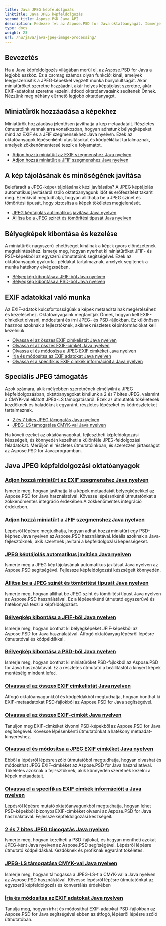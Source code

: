 ```yaml
---
title: Java JPEG képfeldolgozás
linktitle: Java JPEG képfeldolgozás
second_title: Aspose.PSD Java API
description: Fedezze fel az Aspose.PSD for Java oktatóanyagát. Ismerje meg az EXIF-, JFIF-, JPEG-feldolgozás és egyebek kezelését a lépésenkénti útmutatók és kódpéldák segítségével.
type: docs
weight: 23
url: /hu/java/java-jpeg-image-processing/
---
```


## Bevezetés

Ha a Java képfeldolgozás világában merül el, az Aspose.PSD for Java a legjobb eszköz. Ez a csomag számos olyan funkciót kínál, amelyek leegyszerűsítik a JPEG-képekkel végzett munka bonyolultságát. Akár miniatűröket szeretne hozzáadni, akár helyes képtájolást szeretne, akár EXIF-adatokat szeretne kezelni, átfogó oktatóanyagaink segítenek Önnek. Nézzünk meg néhány elérhető legjobb oktatóanyagot.

## Miniatűrök hozzáadása a képekhez

Miniatűrök hozzáadása jelentősen javíthatja a kép metaadatait. Részletes útmutatóink vannak arra vonatkozóan, hogyan adhatunk bélyegképeket mind az EXIF és a JFIF szegmensekhez Java nyelven. Ezek az oktatóanyagok lépésenkénti utasításokat és kódpéldákat tartalmaznak, amelyek zökkenőmentessé teszik a folyamatot.

- [Adjon hozzá miniatűrt az EXIF szegmenshez Java nyelven](./add-thumbnail-to-exif-segment-java/)
- [Adjon hozzá miniatűrt a JFIF szegmenshez Java nyelven](./add-thumbnail-to-jfif-segment-java/)

## A kép tájolásának és minőségének javítása

Belefáradt a JPEG-képek tájolásának kézi javításába? A JPEG képtájolás automatikus javításáról szóló oktatóanyagunk időt és erőfeszítést takarít meg. Ezenkívül megtudhatja, hogyan állíthatja be a JPEG színét és tömörítési típusát, hogy biztosítsa a képek tökéletes megjelenését.

- [JPEG képtájolás automatikus javítása Java nyelven](./auto-correct-jpeg-image-orientation-java/)
- [Állítsa be a JPEG színét és tömörítési típusát Java nyelven](./set-jpeg-color-compression-type-java/)

## Bélyegképek kibontása és kezelése

A miniatűrök nagyszerű lehetőséget kínálnak a képek gyors előnézetének megtekintéséhez. Ismerje meg, hogyan nyerhet ki miniatűröket JFIF- és PSD-képekből az egyszerű útmutatóink segítségével. Ezek az oktatóanyagok gyakorlati példákat tartalmaznak, amelyek segítenek a munka hatékony elvégzésében.

- [Bélyegkép kibontása a JFIF-ből Java nyelven](./extract-thumbnail-from-jfif-java/)
- [Bélyegkép kibontása a PSD-ből Java nyelven](./extract-thumbnail-from-psd-java/)

## EXIF adatokkal való munka

Az EXIF-adatok kulcsfontosságúak a képek metaadatainak megértéséhez és kezeléséhez. Oktatóanyagaink megtanítják Önnek, hogyan kell EXIF-címkéket olvasni, módosítani és írni JPEG- és PSD-fájlokban. Ez különösen hasznos azoknak a fejlesztőknek, akiknek részletes képinformációkat kell kezelniük.

- [Olvassa el az összes EXIF címkelistát Java nyelven](./read-all-exif-tag-list-java/)
- [Olvassa el az összes EXIF-címkét Java nyelven](./read-all-exif-tags-java/)
- [Olvassa el és módosítsa a JPEG EXIF címkéket Java nyelven](./read-modify-jpeg-exif-tags-java/)
- [Írja és módosítsa az EXIF adatokat Java nyelven](./write-modify-exif-data-java/)
- [Olvassa el a specifikus EXIF címkék információit a Java nyelven](./read-specific-exif-tags-info-java/)

## Speciális JPEG támogatás

Azok számára, akik mélyebben szeretnének elmélyülni a JPEG képfeldolgozásban, oktatóanyagokat kínálunk a 2 és 7 bites JPEG, valamint a CMYK-val ellátott JPEG-LS támogatásáról. Ezek az útmutatók tökéletesek kezdőknek és haladóknak egyaránt, részletes lépéseket és kódrészleteket tartalmaznak.

- [2 és 7 bites JPEG támogatás Java nyelven](./support-2-7-bits-jpeg-java/)
- [JPEG-LS támogatása CMYK-val Java nyelven](./support-jpeg-ls-cmyk-java/)

Ha követi ezeket az oktatóanyagokat, fejlesztheti képfeldolgozási készségeit, és könnyedén kezelheti a különféle JPEG-feldolgozási feladatokat. Merüljön el részletes útmutatóinkban, és szerezzen jártasságot az Aspose.PSD for Java programban.
## Java JPEG képfeldolgozási oktatóanyagok
### [Adjon hozzá miniatűrt az EXIF szegmenshez Java nyelven](./add-thumbnail-to-exif-segment-java/)
Ismerje meg, hogyan javíthatja ki a képek metaadatait bélyegképekkel az Aspose.PSD for Java használatával. Kövesse lépésenkénti útmutatónkat a zökkenőmentes integráció érdekében.A zökkenőmentes integráció érdekében.
### [Adjon hozzá miniatűrt a JFIF szegmenshez Java nyelven](./add-thumbnail-to-jfif-segment-java/)
Lépésről lépésre megtudhatja, hogyan adhat hozzá miniatűrt egy PSD-képhez Java nyelven az Aspose.PSD használatával. Ideális azoknak a Java-fejlesztőknek, akik szeretnék javítani a képfeldolgozási képességeket.
### [JPEG képtájolás automatikus javítása Java nyelven](./auto-correct-jpeg-image-orientation-java/)
Ismerje meg a JPEG kép tájolásának automatikus javítását Java nyelven az Aspose.PSD segítségével. Fejlessze képfeldolgozási készségeit könnyedén.
### [Állítsa be a JPEG színét és tömörítési típusát Java nyelven](./set-jpeg-color-compression-type-java/)
Ismerje meg, hogyan állíthat be JPEG színt és tömörítési típust Java nyelven az Aspose.PSD használatával. Ez a lépésenkénti útmutató egyszerűvé és hatékonysá teszi a képfeldolgozást.
### [Bélyegkép kibontása a JFIF-ből Java nyelven](./extract-thumbnail-from-jfif-java/)
Ismerje meg, hogyan bonthat ki bélyegképeket JFIF-képekből az Aspose.PSD for Java használatával. Átfogó oktatóanyag lépésről lépésre útmutatóval és kódpéldákkal.
### [Bélyegkép kibontása a PSD-ből Java nyelven](./extract-thumbnail-from-psd-java/)
Ismerje meg, hogyan bonthat ki miniatűröket PSD-fájlokból az Aspose.PSD for Java használatával. Ez a részletes útmutató a beállítástól a kinyert képek mentéséig mindent lefed.
### [Olvassa el az összes EXIF címkelistát Java nyelven](./read-all-exif-tag-list-java/)
Átfogó oktatóanyagunkból és kódpéldákból megtudhatja, hogyan bonthat ki EXIF-metaadatokat PSD-fájlokból az Aspose.PSD for Java segítségével.
### [Olvassa el az összes EXIF-címkét Java nyelven](./read-all-exif-tags-java/)
Tanuljon meg EXIF-címkéket kivonni PSD-képekből az Aspose.PSD for Java segítségével. Kövesse lépésenkénti útmutatónkat a hatékony metaadat-kinyeréshez.
### [Olvassa el és módosítsa a JPEG EXIF címkéket Java nyelven](./read-modify-jpeg-exif-tags-java/)
Ebből a lépésről lépésre szóló útmutatóból megtudhatja, hogyan olvashat és módosíthat JPEG EXIF-címkéket az Aspose.PSD for Java használatával. Tökéletes azoknak a fejlesztőknek, akik könnyedén szeretnék kezelni a képek metaadatait.
### [Olvassa el a specifikus EXIF címkék információit a Java nyelven](./read-specific-exif-tags-info-java/)
Lépésről lépésre mutató oktatóanyagunkból megtudhatja, hogyan lehet PSD-képekből bizonyos EXIF-címkéket olvasni az Aspose.PSD for Java használatával. Fejlessze képfeldolgozási készségeit.
### [2 és 7 bites JPEG támogatás Java nyelven](./support-2-7-bits-jpeg-java/)
Ismerje meg, hogyan kezelheti a PSD-fájlokat, és hogyan mentheti azokat JPEG-ként Java nyelven az Aspose.PSD segítségével. Lépésről lépésre útmutató kódpéldákkal. Kezdőknek és profiknak egyaránt tökéletes.
### [JPEG-LS támogatása CMYK-val Java nyelven](./support-jpeg-ls-cmyk-java/)
Ismerje meg, hogyan támogassa a JPEG-LS-t a CMYK-val a Java nyelven az Aspose.PSD használatával. Kövesse lépésről lépésre útmutatónkat az egyszerű képfeldolgozás és konvertálás érdekében.
### [Írja és módosítsa az EXIF adatokat Java nyelven](./write-modify-exif-data-java/)
Tanulja meg, hogyan írhat és módosíthat EXIF-adatokat PSD-fájlokban az Aspose.PSD for Java segítségével ebben az átfogó, lépésről lépésre szóló útmutatóban.
